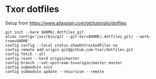 # Txor dotfiles
Setup from https://www.atlassian.com/git/tutorials/dotfiles

```
git init --bare $HOME/.dotfiles_git
alias config='/usr/bin/git --git-dir=$HOME/.dotfiles_git/ --work-tree=$HOME'
config config --local status.showUntrackedFiles no
config remote add origin git@github.com:txor/dotfiles.git
config fetch --all
config reset --hard origin/master
config branch --set-upstream-to=origin/master master
config submodule init
config submodule update --recursive --remote
```
